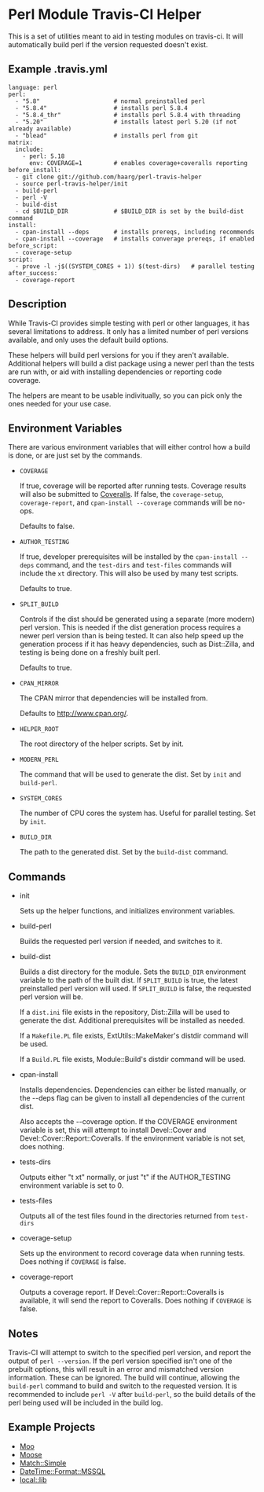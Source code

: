 Perl Module Travis-CI Helper
============================
This is a set of utilities meant to aid in testing modules on travis-ci.  It
will automatically build perl if the version requested doesn't exist.

Example .travis.yml
-------------------

    language: perl
    perl:
      - "5.8"                     # normal preinstalled perl
      - "5.8.4"                   # installs perl 5.8.4
      - "5.8.4_thr"               # installs perl 5.8.4 with threading
      - "5.20"                    # installs latest perl 5.20 (if not already available)
      - "blead"                   # installs perl from git
    matrix:
      include:
        - perl: 5.18
          env: COVERAGE=1         # enables coverage+coveralls reporting
    before_install:
      - git clone git://github.com/haarg/perl-travis-helper
      - source perl-travis-helper/init
      - build-perl
      - perl -V
      - build-dist
      - cd $BUILD_DIR             # $BUILD_DIR is set by the build-dist command
    install:
      - cpan-install --deps       # installs prereqs, including recommends
      - cpan-install --coverage   # installs converage prereqs, if enabled
    before_script:
      - coverage-setup
    script:
      - prove -l -j$((SYSTEM_CORES + 1)) $(test-dirs)   # parallel testing
    after_success:
      - coverage-report


Description
-----------
While Travis-CI provides simple testing with perl or other languages, it has
several limitations to address.  It only has a limited number of perl versions
available, and only uses the default build options.

These helpers will build perl versions for you if they aren't available.
Additional helpers will build a dist package using a newer perl than the tests
are run with, or aid with installing dependencies or reporting code coverage.

The helpers are meant to be usable indivitually, so you can pick only the ones
needed for your use case.

Environment Variables
---------------------
There are various environment variables that will either control how a build is
done, or are just set by the commands.

  * `COVERAGE`

    If true, coverage will be reported after running tests.  Coverage results
    will also be submitted to [Coveralls](https://coveralls.io/).  If false,
    the `coverage-setup`, `coverage-report`, and `cpan-install --coverage`
    commands will be no-ops.

    Defaults to false.

  * `AUTHOR_TESTING`

    If true, developer prerequisites will be installed by the
    `cpan-install --deps` command, and the `test-dirs` and `test-files`
    commands will include the `xt` directory.  This will also be used by many
    test scripts.

    Defaults to true.

  * `SPLIT_BUILD`

    Controls if the dist should be generated using a separate (more modern)
    perl version.  This is needed if the dist generation process requires a
    newer perl version than is being tested.  It can also help speed up the
    generation process if it has heavy dependencies, such as Dist::Zilla, and
    testing is being done on a freshly built perl.

    Defaults to true.

  * `CPAN_MIRROR`

    The CPAN mirror that dependencies will be installed from.

    Defaults to http://www.cpan.org/.

  * `HELPER_ROOT`

    The root directory of the helper scripts.  Set by init.

  * `MODERN_PERL`

    The command that will be used to generate the dist.  Set by `init` and
    `build-perl`.

  * `SYSTEM_CORES`

    The number of CPU cores the system has.  Useful for parallel testing.  Set
    by `init`.

  * `BUILD_DIR`

    The path to the generated dist.  Set by the `build-dist` command.

Commands
--------
  * init

    Sets up the helper functions, and initializes environment variables.

  * build-perl

    Builds the requested perl version if needed, and switches to it.

  * build-dist

    Builds a dist directory for the module.  Sets the `BUILD_DIR` environment
    variable to the path of the built dist.  If `SPLIT_BUILD` is true, the
    latest preinstalled perl version will used.  If `SPLIT_BUILD` is false, the
    requested perl version will be.

    If a `dist.ini` file exists in the repository, Dist::Zilla will be used to
    generate the dist.  Additional prerequisites will be installed as needed.

    If a `Makefile.PL` file exists, ExtUtils::MakeMaker's distdir command will
    be used.

    If a `Build.PL` file exists, Module::Build's distdir command will be used.

  * cpan-install

    Installs dependencies.  Dependencies can either be listed manually, or
    the --deps flag can be given to install all dependencies of the current
    dist.

    Also accepts the --coverage option.  If the COVERAGE environment variable
    is set, this will attempt to install Devel::Cover and
    Devel::Cover::Report::Coveralls.  If the environment variable is not set,
    does nothing.

  * tests-dirs

    Outputs either "t xt" normally, or just "t" if the AUTHOR_TESTING
    environment variable is set to 0.

  * tests-files

    Outputs all of the test files found in the directories returned from `test-dirs`

  * coverage-setup

    Sets up the environment to record coverage data when running tests.  Does
    nothing if `COVERAGE` is false.

  * coverage-report

    Outputs a coverage report.  If Devel::Cover::Report::Coveralls is
    available, it will send the report to Coveralls.  Does nothing if
    `COVERAGE` is false.

Notes
-----
Travis-CI will attempt to switch to the specified perl version, and report the
output of `perl --version`.  If the perl version specified isn't one of the
prebuilt options, this will result in an error and mismatched version
information.  These can be ignored.  The build will continue, allowing the
`build-perl` command to build and switch to the requested version.  It is
recommended to include `perl -V` after `build-perl`, so the build details of
the perl being used will be included in the build log.

Example Projects
----------------
  * [Moo](https://github.com/moose/Moo)
  * [Moose](https://github.com/moose/Moose)
  * [Match::Simple](https://github.com/tobyink/p5-match-simple)
  * [DateTime::Format::MSSQL](https://github.com/frioux/DateTime-Format-MSSQL)
  * [local::lib](https://github.com/Perl-Toolchain-Gang/local-lib)
